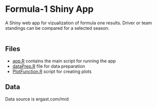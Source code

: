 # Formula-1 Shiny App

A Shiny web app for vizualization of formula one results. Driver or team standings can be compared for a selected season. 
<br/>
<br/>




## Files 

* [app.R](app.R) contains the main script for running the app
* [dataPrep.R](dataPrep.R) file for data preparation
* [PlotFunction.R](PlotFunction.R) script for creating plots


## Data

Data source is ergast.com/mrd

